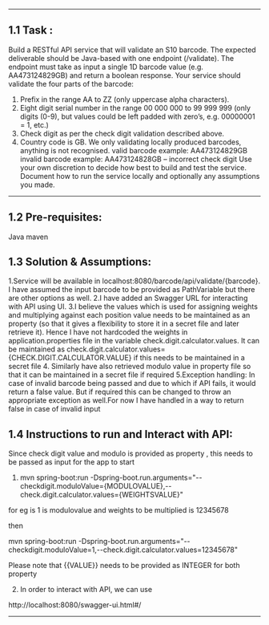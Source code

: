 **********************************************************************

## 1.1 Task : 

Build a RESTful API service that will validate an S10 barcode. The expected deliverable should be
Java-based with one endpoint (/validate).
The endpoint must take as input a single 1D barcode value (e.g. AA473124829GB) and return a
boolean response.
Your service should validate the four parts of the barcode:
1. Prefix in the range AA to ZZ (only uppercase alpha characters).
2. Eight digit serial number in the range 00 000 000 to 99 999 999 (only digits (0-9), but values
could be left padded with zero’s, e.g. 00000001 = 1, etc.)
3. Check digit as per the check digit validation described above.
4. Country code is GB. We only validating locally produced barcodes, anything is not
recognised.
valid barcode example:   AA473124829GB
invalid barcode example: AA473124828GB – incorrect check digit
Use your own discretion to decide how best to build and test the service. Document how to run the
service locally and optionally any assumptions you made.

**********************************************************************


## 1.2 Pre-requisites:

Java 
maven

## 1.3 Solution & Assumptions:

1.Service will be available in localhost:8080/barcode/api/validate/{barcode}. I have assumed the input barcode 
to be provided as PathVariable but there are other options as well.
2.I have added an Swagger URL for interacting with API using UI.
3.I believe the values which is used for assigning weights and multiplying against each position value needs to be maintained as an property (so that it gives a flexibility to store it in a secret file and later retrieve it).
Hence I have not hardcoded the weights in application.properties file in the variable check.digit.calculator.values. It can be maintained as check.digit.calculator.values={CHECK.DIGIT.CALCULATOR.VALUE} if this needs to be maintained in a secret file
4. Similarly have also retrieved modulo value in property file so that it can be maintained in a secret file if required
5.Exception handling: In case of invalid barcode being passed and due to which if API fails, it would return a false value. But if required this can be changed to throw an appropriate exception as well.For now I have handled in a way to return false in case of invalid input 

## 1.4 Instructions to run and Interact with API:

Since check digit value and modulo is provided as property , this needs to be passed as input for the app to start

1. mvn spring-boot:run -Dspring-boot.run.arguments="--checkdigit.moduloValue={MODULOVALUE},--check.digit.calculator.values={WEIGHTSVALUE}"

for eg is 1 is modulovalue and weights to be multiplied is 12345678

then

mvn spring-boot:run -Dspring-boot.run.arguments="--checkdigit.moduloValue=1,--check.digit.calculator.values=12345678"

Please note that {{VALUE}} needs to be provided as INTEGER for both property

2. In order to interact with API, we can use

http://localhost:8080/swagger-ui.html#/





**********************************************************************
